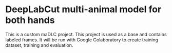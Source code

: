 # DeepLabCut multi-animal model for both hands
This is a custom maDLC project. This project is used as a base and contains labeled frames. It will be run with Google Colaboratory to create training dataset, training and evaluation.

